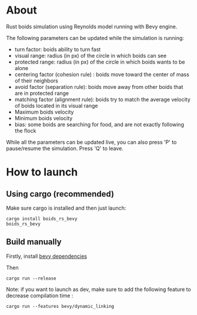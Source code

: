 # About

Rust boids simulation using Reynolds model running with Bevy engine.

The following parameters can be updated while the simulation is running:
- turn factor: boids ability to turn fast
- visual range: radius (in px) of the circle in which boids can see
- protected range: radius (in px) of the circle in which boids wants to be alone
- centering factor (cohesion rule) : boids move toward the center of mass of their neighbors
- avoid factor (separation rule): boids move away from other boids that are in protected range
- matching factor (alignment rule): boids try to match the average velocity of boids located in its visual range
- Maximum boids velocity
- Minimum boids velocity
- bias: some boids are searching for food, and are not exactly following the flock

While all the parameters can be updated live, you can also press 'P' to pause/resume the simulation.
Press 'Q' to leave.

# How to launch
## Using cargo (recommended)

Make sure cargo is installed and then just launch:
~~~
cargo install boids_rs_bevy
boids_rs_bevy
~~~

## Build manually

Firstly, install [bevy dependencies](https://github.com/bevyengine/bevy/blob/main/docs/linux_dependencies.md)

Then 
~~~
cargo run --release
~~~

Note: if you want to launch as dev, make sure to add the following feature to decrease compilation time :
~~~
cargo run --features bevy/dynamic_linking 
~~~ 